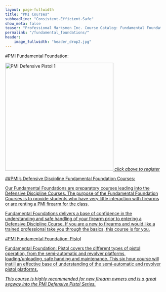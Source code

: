 ```yaml
---
layout: page-fullwidth
title: "PMI Courses"
subheadline: "Consistent-Efficient-Safe"
show_meta: false
teaser: "Professional Marksmen Inc. Course Catalog: Fundamental Foundations"
permalink: "/fundamental_foundations/"
header:
    image_fullwidth: "header_drop2.jpg"
---
```



#PMI Fundamental Foundation: 

<a href="http://professionalmarksmen.com/defensive_pistol1" target="_blank"><img src="http://professionalmarksmen.com/images/defpist1.jpg" alt="PMI Defensive Pistol 1" style="width:350px;height:350px;">
*click above to register*

##PMI’s Defensive Discipline Fundamental Foundation Courses:

Our Fundamental Foundations are preparatory courses leading into the Defensive Discipline Courses. The purpose of the Fundamental Foundation Courses is to provide students who have very little interaction with firearms or are renting a PMI firearm for the class.

Fundamental Foundations delivers a base of confidence in the understanding and safe handling of your firearm prior to entering a Defensive Discipline Course. If you are a new to firearms and would like a trained professional take you through the basics, this course is for you.


#PMI Fundamental Foundation: Pistol

Fundamental Foundation: Pistol covers the different types of pistol operation, from the semi-automatic and revolver platforms, loading/unloading, safe handing and maintenance. This six hour course will instill an effective base of understanding of the semi-automatic and revolver pistol platforms.

*This course is highly recommended for new firearm owners and is a great segway into the [PMI Defensive Pistol Series.][1]*



 [1]: http://professionalmarksmen.com/defensive_pistol1
 [2]: http://professionalmarksmen.com/defensive_pistol2
 [3]: http://professionalmarksmen.com/defensive_pistol3
 [4]: http://professionalmarksmen.com/defensive_rifle1
 [5]: http://professionalmarksmen.com/defensive_rifle2
 [6]: http://professionalmarksmen.com/defensive_shotgun1
 [7]: http://professionalmarksmen.com/defensive_shotgun2
 [8]: http://professionalmarksmen.com/hunter_prep
 [9]: #
 [10]: #